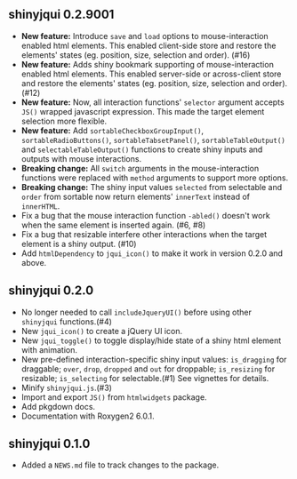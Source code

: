 ## shinyjqui 0.2.9001

* __New feature:__ Introduce `save` and `load` options to mouse-interaction enabled html elements. This enabled client-side store and restore the elements' states (eg. position, size, selection and order). (#16)
* __New feature:__ Adds shiny bookmark supporting of mouse-interaction enabled html elements. This enabled server-side or across-client store and restore the elements' states (eg. position, size, selection and order). (#12)
* __New feature:__ Now, all interaction functions' `selector` argument accepts `JS()` wrapped javascript expression. This made the target element selection more flexible. 
* __New feature:__ Add `sortableCheckboxGroupInput()`, `sortableRadioButtons()`, `sortableTabsetPanel()`, `sortableTableOutput()` and `selectableTableOutput()` functions to create shiny inputs and outputs with mouse interactions.
* __Breaking change:__ All `switch` arguments in the mouse-interaction functions were replaced with `method` arguments to support more options.
* __Breaking change:__ The shiny input values `selected` from selectable and `order` from sortable now return elements' `innerText` instead of `innerHTML`.
* Fix a bug that the mouse interaction function `-abled()` doesn't work when the same element is inserted again. (#6, #8)
* Fix a bug that resizable interfere other interactions when the target element is a shiny output. (#10)
* Add `htmlDependency` to `jqui_icon()` to make it work in version 0.2.0 and above.


## shinyjqui 0.2.0

* No longer needed to call `includeJqueryUI()` before using other `shinyjqui` functions.(#4)
* New `jqui_icon()` to create a jQuery UI icon.
* New `jqui_toggle()` to toggle display/hide state of a shiny html element with animation.
* New pre-defined interaction-specific shiny input values: `is_dragging` for draggable; `over`, `drop`, `dropped` and `out` for droppable; `is_resizing` for resizable; `is_selecting` for selectable.(#1) See vignettes for details. 
* Minify `shinyjqui.js`.(#3)
* Import and export `JS()` from `htmlwidgets` package.
* Add pkgdown docs.
* Documentation with Roxygen2 6.0.1.

## shinyjqui 0.1.0

* Added a `NEWS.md` file to track changes to the package.



